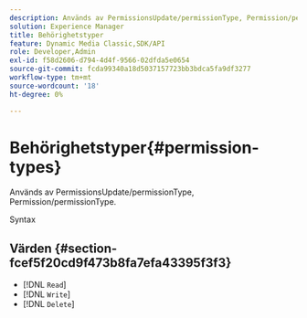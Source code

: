 ```yaml
---
description: Används av PermissionsUpdate/permissionType, Permission/permissionType.
solution: Experience Manager
title: Behörighetstyper
feature: Dynamic Media Classic,SDK/API
role: Developer,Admin
exl-id: f58d2606-d794-4d4f-9566-02dfda5e0654
source-git-commit: fcda99340a18d5037157723bb3bdca5fa9df3277
workflow-type: tm+mt
source-wordcount: '18'
ht-degree: 0%

---
```


# Behörighetstyper{#permission-types}

Används av PermissionsUpdate/permissionType, Permission/permissionType.

Syntax

## Värden {#section-fcef5f20cd9f473b8fa7efa43395f3f3}

* [!DNL `Read`]
* [!DNL `Write`]
* [!DNL `Delete`]

